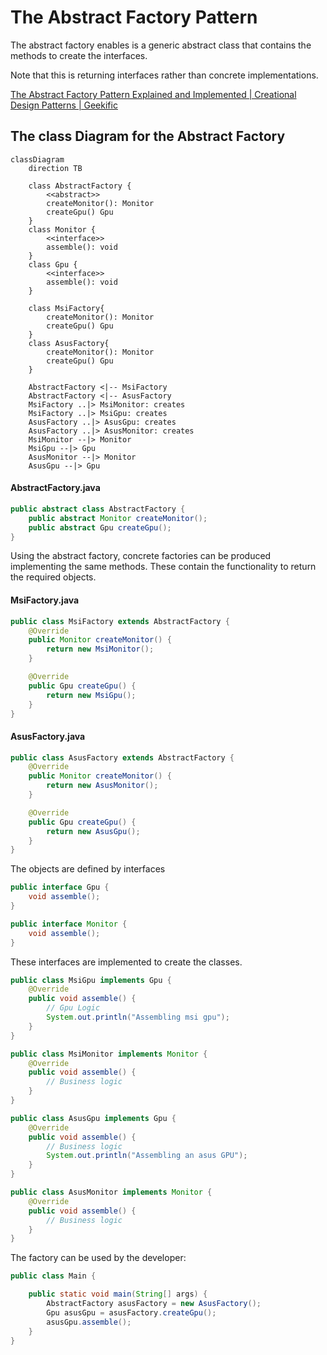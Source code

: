 # The Abstract Factory Pattern

The abstract factory enables is a generic abstract class that contains the methods to create the interfaces.

Note that this is returning interfaces rather than concrete implementations.

[The Abstract Factory Pattern Explained and Implemented | Creational Design Patterns | Geekific](https://www.youtube.com/watch?v=QNpwWkdFvgQ)

## The class Diagram for the Abstract Factory

```mermaid
classDiagram
    direction TB

    class AbstractFactory {
        <<abstract>>
        createMonitor(): Monitor
        createGpu() Gpu
    }
    class Monitor {
        <<interface>>
        assemble(): void
    }
    class Gpu {
        <<interface>>
        assemble(): void
    }

    class MsiFactory{
        createMonitor(): Monitor
        createGpu() Gpu
    }
    class AsusFactory{
        createMonitor(): Monitor
        createGpu() Gpu
    }

    AbstractFactory <|-- MsiFactory
    AbstractFactory <|-- AsusFactory
    MsiFactory ..|> MsiMonitor: creates
    MsiFactory ..|> MsiGpu: creates
    AsusFactory ..|> AsusGpu: creates
    AsusFactory ..|> AsusMonitor: creates
    MsiMonitor --|> Monitor
    MsiGpu --|> Gpu
    AsusMonitor --|> Monitor
    AsusGpu --|> Gpu
```

#### AbstractFactory.java

```java {filename="AbstractFactory.java"}
public abstract class AbstractFactory {
    public abstract Monitor createMonitor();
    public abstract Gpu createGpu();
}
```

Using the abstract factory, concrete factories can be produced implementing the same methods. These contain the functionality to return the required objects.

#### MsiFactory.java

```java
public class MsiFactory extends AbstractFactory {
    @Override
    public Monitor createMonitor() {
        return new MsiMonitor();
    }

    @Override
    public Gpu createGpu() {
        return new MsiGpu();
    }
}
```

#### AsusFactory.java

```java
public class AsusFactory extends AbstractFactory {
    @Override
    public Monitor createMonitor() {
        return new AsusMonitor();
    }

    @Override
    public Gpu createGpu() {
        return new AsusGpu();
    }
}
```

The objects are defined by interfaces

```java
public interface Gpu {
    void assemble();
}

public interface Monitor {
    void assemble();
}
```

These interfaces are implemented to create the classes.

```java
public class MsiGpu implements Gpu {
    @Override
    public void assemble() {
        // Gpu Logic
        System.out.println("Assembling msi gpu");
    }
}

public class MsiMonitor implements Monitor {
    @Override
    public void assemble() {
        // Business logic
    }
}

public class AsusGpu implements Gpu {
    @Override
    public void assemble() {
        // Business logic
        System.out.println("Assembling an asus GPU");
    }
}

public class AsusMonitor implements Monitor {
    @Override
    public void assemble() {
        // Business logic
    }
}
```

The factory can be used by the developer:

```java
public class Main {

    public static void main(String[] args) {
        AbstractFactory asusFactory = new AsusFactory();
        Gpu asusGpu = asusFactory.createGpu();
        asusGpu.assemble();
    }
}
```
